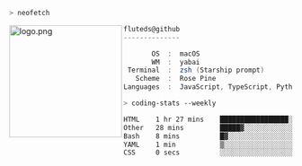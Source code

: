 ```zsh
> neofetch
```

<!--img align="left" src="https://github.com/fluteds.png" alt="logo.png" width="200"/>-->
<img align="left" src="https://external-content.duckduckgo.com/iu/?u=https%3A%2F%2F78.media.tumblr.com%2F975fca5f82161b190efdcaa05ffbd4ec%2Ftumblr_p6q6m9TJF01x3p3jmo1_500.png&f=1&nofb=1" alt="logo.png" width="200"/>

```csharp
fluteds@github
--------------

       OS  :  macOS
       WM  :  yabai
 Terminal  :  zsh (Starship prompt)  
   Scheme  :  Rose Pine  
Languages  :  JavaScript, TypeScript, Python, HTML, CSS  

```

```zsh
> coding-stats --weekly
```

<!--START_SECTION:waka-->

```txt
HTML    1 hr 27 mins    █████████████████░░░░░░░░   68.39 %
Other   28 mins         █████▓░░░░░░░░░░░░░░░░░░░   22.64 %
Bash    8 mins          █▓░░░░░░░░░░░░░░░░░░░░░░░   06.62 %
YAML    1 min           ▒░░░░░░░░░░░░░░░░░░░░░░░░   01.45 %
CSS     0 secs          ░░░░░░░░░░░░░░░░░░░░░░░░░   00.65 %
```

<!--END_SECTION:waka-->
